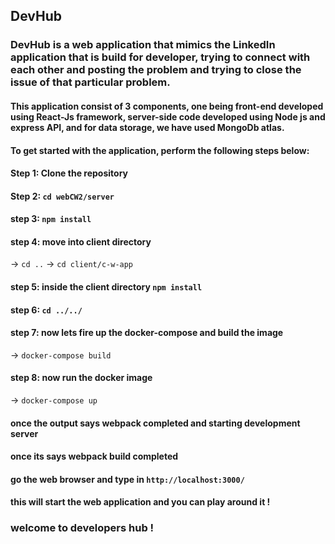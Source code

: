 ## DevHub

### DevHub is a web application that mimics the LinkedIn application that is build for developer, trying to connect with each other and posting the problem and trying to close the issue of that particular problem.

#### This application consist of 3 components, one being front-end developed using **React-Js** framework, **server-side** code developed using **Node js and express API**, and for data storage, we have used **MongoDb atlas**. 

#### To get started with the application, perform the following steps below:

#### Step 1: Clone the repository
#### Step 2: ``` cd webCW2/server ```
#### step 3: ``` npm install ```
#### step 4: move into client directory
-> ``` cd .. ```
-> ``` cd client/c-w-app ```
#### step 5: inside the client directory ``` npm install ```
#### step 6: ``` cd ../../ ```
#### step 7: now lets fire up the docker-compose and build the image 
-> ``` docker-compose build ```
#### step 8: now run the docker image
-> ``` docker-compose up ```
#### once the output says webpack completed and starting development server
#### once its says webpack build completed
#### go the web browser and type in ``` http://localhost:3000/ ```
#### this will start the web application and you can play around it !

### welcome to developers hub !
